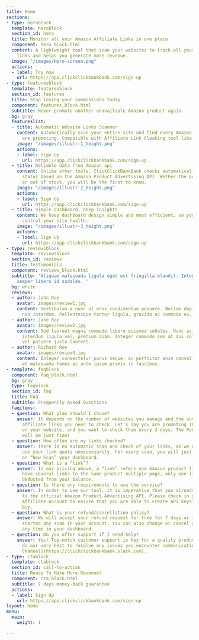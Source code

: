 ```yaml
---
title: Home
sections:
- type: heroblock
  template: heroblock
  section_id: hero
  title: Monitor all your Amazon Affiliate Links in one place
  component: hero_block.html
  content: A lightweight tool that scan your websites to track all your Amazon product's
    links and helps you generate more revenue.
  image: "/images/Hero-screen.png"
  actions:
  - label: Try now
    url: https://app.clickclickbankbank.com/sign-up
- type: featuresblock
  template: featuresblock
  section_id: features
  title: Stop losing your commissions today
  component: features_block.html
  subtitle: Never promote another unavailable Amazon product again.
  bg: gray
  featureslist:
  - title: Automatic Website Links Scanner
    content: Automatically scan your entire site and find every Amazon product you
      are promoting. Compatible with Affiliate Link Cloaking tool like AAWP or EasyAzon.
    image: "/images/illustr-1_height.png"
    actions:
    - label: Sign Up
      url: https://app.clickclickbankbank.com/sign-up
  - title: Reliable data from Amazon api
    content: Unlike other tools, ClickClickBankBank checks automatically every product
      status based on the Amazon Product Advertising API. Wether the product is unavailable
      or out of stock, you will be the first to know.
    image: "/images/illustr-2_height.png"
    actions:
    - label: Sign Up
      url: https://app.clickclickbankbank.com/sign-up
  - title: Simple dashboard, deep insights
    content: We keep dashboard design simple and most efficient, so you can quickly
      control your site health.
    image: "/images/illustr-3_height.png"
    actions:
    - label: Sign Up
      url: https://app.clickclickbankbank.com/sign-up
- type: reviewsblock
  template: reviewsblock
  section_id: reviews
  title: Testimonials
  component: reviews_block.html
  subtitle: 'Aliquam malesuada ligula eget est fringilla blandit. Integer finibus
    semper libero id sodales. '
  bg: white
  reviews:
  - author: John Doe
    avatar: images/review1.jpg
    content: Vestibulum a nunc ut eros condimentum posuere. Nullam dapibus quis nunc
      non interdum. Pellentesque tortor ligula, gravida ac commodo eu.
  - author: Jane Roe
    avatar: images/review2.jpg
    content: Sed laoreet magna commodo libero euismod sodales. Nunc ac libero convallis,
      interdum ligula vel, pretium diam. Integer commodo sem at dui sollicitudin,
      vel posuere justo laoreet.
  - author: Richard Roe
    avatar: images/review3.jpg
    content: Integer consectetur purus neque, ac porttitor enim convallis vitae. Interdum
      et malesuada fames ac ante ipsum primis in faucibus.
- template: faqblock
  component: faq_block.html
  bg: gray
  type: faqblock
  section_id: faq
  title: FAQ
  subtitle: Frequently Asked Questions
  faqitems:
  - question: What plan should I chose?
    answer: It depends on the number of websites you manage and the number of Amazon
      affiliate links you need to check. Let’s say you are promoting 100 Amazon products
      on your website, and you want to check them every 3 days. The Personal plan
      will be just fine!
  - question: How often are my links checked?
    answer: There is no automatic scan and check of your links, as we don’t want to
      use your link quota unnecessarily. For every scan, you will just have to click
      on “New Scan” your dashboard.
  - question: What is a “link”?
    answer: In our pricing above, a “link” refers one Amazon product link. If you
      have several links to the same product multiple page, only one link will be
      deducted from your balance.
  - question: Is there any requirements to use the service?
    answer: In order to use our tool, it is imperative that you already have access
      to the official Amazon Product Advertising API. Please check in your Amazon
      Affiliate Account to ensure that you are able to create API keys before you
      buy.
  - question: What is your refund/cancellation policy?
    answer: We will accept your refund request for free for 7 days or if you haven’t
      started any scan in your account. You can also change or cancel your plan at
      any time in your dashboard.
  - question: Do you offer support if I need help?
    answer: Yes! Top-notch customer support is key for a quality product, so we’ll
      do our very best to resolve any issues you encounter communicating via our [Slack
      Channel](https://clickclickbankbank.slack.com).
- type: ctablock
  template: ctablock
  section_id: call-to-action
  title: Ready To Make More Revenue?
  component: cta_block.html
  subtitle: 7 days money-back guarantee
  actions:
  - label: Sign Up
    url: https://app.clickclickbankbank.com/sign-up
layout: home
menu:
  main:
    weight: 1

---
```

